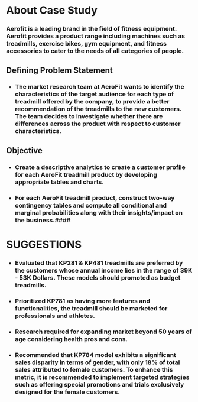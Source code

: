 
# About Case Study

### Aerofit is a leading brand in the field of fitness equipment. Aerofit provides a product range including machines such as treadmills, exercise bikes, gym equipment, and fitness accessories to cater to the needs of all categories of people.

## Defining Problem Statement

* ### The market research team at AeroFit wants to identify the characteristics of the target audience for each type of treadmill offered by the company, to provide a better recommendation of the treadmills to the new customers. The team decides to investigate whether there are differences across the product with respect to customer characteristics.

## Objective
* ### Create a descriptive analytics to create a customer profile for each AeroFit treadmill product by developing appropriate tables and charts.
* ### For each AeroFit treadmill product, construct two-way contingency tables and compute all conditional and marginal probabilities along with their                   insights/impact on the business.#### 

# SUGGESTIONS
* ### Evaluated that KP281 & KP481 treadmills are preferred by the customers whose annual income lies in the range of 39K - 53K Dollars. These models should promoted as budget treadmills.
* ### Prioritized KP781 as having more features and functionalities, the treadmill should be marketed for professionals and athletes.
* ### Research required for expanding market beyond 50 years of age considering health pros and cons.
* ### Recommended that KP784 model exhibits a significant sales disparity in terms of gender, with only 18% of total sales attributed to female customers. To enhance this metric, it is recommended to implement targeted strategies such as offering special promotions and trials exclusively designed for the female customers.

